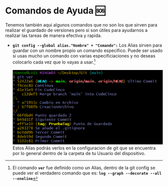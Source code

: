 # Comandos de Ayuda :sos:

Tenemos también aqui algunos comandos que no son los que sirven para realizar el guardado de versiones pero si son útiles para ayudarnos a realizar las tareas de manera efectiva y rapida.

- **`git config --global alias."Nombre" + "Comando":`** Los Alias sirven para guardar con un nombre propio un comando específico. Puede ser usado si usas mucho un comando con varias especificiaciones y no deseas colocarlo cada vez que lo vayas a usar.[^1]  
<br><img src="Images/Comandos Ayuda/git_alias.png" >
Estos Alias podrás verlos en la configuracion de git que se encuentra por lo general dentro de la carpeta de tu Usuario del dispositivo.  
  
[^1]: El comando **`ver`** fue definido como un Alias, dentro de la git config se puede ver el verdadero comando que es: **`log --graph --decorate --all --oneline`**